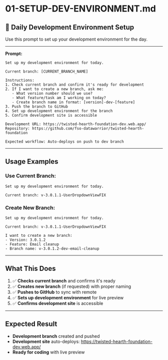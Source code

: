 # 01-SETUP-DEV-ENVIRONMENT.md

## 🚀 **Daily Development Environment Setup**

Use this prompt to set up your development environment for the day.

---

**Prompt:**
```
Set up my development environment for today.

Current branch: [CURRENT_BRANCH_NAME]

Instructions:
1. Check current branch and confirm it's ready for development
2. If I want to create a new branch, ask me:
   - What version number should we use?
   - What feature/task am I working on today?
   - Create branch name in format: [version]-dev-[feature]
3. Push the branch to GitHub
4. Set up development environment for the branch
5. Confirm development site is accessible

Development URL: https://twisted-hearth-foundation-dev.web.app/
Repository: https://github.com/fso-datawarrior/twisted-hearth-foundation

Expected workflow: Auto-deploys on push to dev branch
```

---

## **Usage Examples**

### **Use Current Branch:**
```
Set up my development environment for today.

Current branch: v-3.0.1.1-UserDropdownViewFIX
```

### **Create New Branch:**
```
Set up my development environment for today.

Current branch: v-3.0.1.1-UserDropdownViewFIX

I want to create a new branch:
- Version: 3.0.1.2
- Feature: Email cleanup
- Branch name: v-3.0.1.2-dev-email-cleanup
```

---

## **What This Does**

1. ✅ **Checks current branch** and confirms it's ready
2. ✅ **Creates new branch** (if requested) with proper naming
3. ✅ **Pushes to GitHub** to sync with remote
4. ✅ **Sets up development environment** for live preview
5. ✅ **Confirms development site** is accessible

---

## **Expected Result**

- **Development branch** created and pushed
- **Development site** auto-deploys: https://twisted-hearth-foundation-dev.web.app/
- **Ready for coding** with live preview
